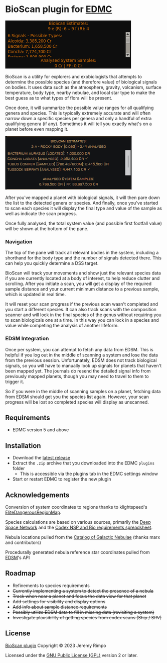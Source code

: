 # BioScan plugin for [EDMC]

<img src="BioScan-DSS.png">

BioScan is a utility for explorers and exobiologists that attempts to determine the possible species (and therefore
value) of biological signals on bodies. It uses data such as the atmosphere, gravity, volcanism, surface temperature,
body type, nearby nebulae, and local star type to make the best guess as to what types of flora will be present.

Once done, it will summarize the possible value ranges for all qualifying genera and species. This is typically
extremely accurate and will often narrow down a specific species per genera and only a handful of extra qualifying
genera (if any). Sometimes it will tell you exactly what's on a planet before even mapping it.

<img src="BioScan-SAA-Prog.png">

After you've mapped a planet with biological signals, it will then pare down the list to the detected genera or species.
And finally, once you've started to scan each species it will display the final type and value of the sample as well as
indicate the scan progress.

Once fully analysed, the total system value (and possible first footfall value) will be shown at the bottom of the pane.

### Navigation

The top of the pane will track all relevant bodies in the system, including a shorthand for the body type and the number
of signals detected there. This can help you quickly determine a DSS target.

BioScan will track your movements and show just the relevant species data if you are currently located at a body of
interest, to help reduce clutter and scrolling. After you initiate a scan, you will get a display of the required sample
distance and your current minimum distance to a previous sample, which is updated in real time.

It will reset your scan progress if the previous scan wasn't completed and you start a different species. It can also
track scans with the composition scanner and will lock in the final species of the genus without requiring
you to scan biologicals one at a time. In this way you can lock in a species and value while competing the analysis of
another lifeform.

### EDSM Integration

Once per system, you can attempt to fetch any data from EDSM. This is helpful if you log out in the middle of scanning a
system and lose the data from the previous session. Unfortunately, EDSM does not track biological signals, so you will
have to manually look up signals for planets that haven't been mapped yet. The journals do resend the detailed signal
info from previously mapped planets, though you may need to travel to them to trigger it.

So if you were in the middle of scanning samples on a planet, fetching data from EDSM should get you the species list
again. However, your scan progress will be lost so completed species will display as unscanned.

## Requirements
* EDMC version 5 and above

## Installation
* Download the [latest release]
* Extract the `.zip` archive that you downloaded into the EDMC `plugins` folder
  * This is accessible via the plugins tab in the EDMC settings window
* Start or restart EDMC to register the new plugin

## Acknowledgements

Conversion of system coordinates to regions thanks to klightspeed's [EliteDangerousRegionMap].

Species calculations are based on various sources, primarily the 
[Deep Space Network](https://ed-dsn.net/) and the
[Codex NSP and Bio requirements spreadsheet][Bio req spreadsheet].

Nebula locations pulled from the [Catalog of Galactic Nebulae] (thanks marx and contributors)

Procedurally generated nebula reference star coordinates pulled from [EDSM]'s API

## Roadmap

* Refinements to species requirements
* ~~Currently implementing a system to detect the presence of a nebula~~
* ~~Track when near a planet and focus the data view for that planet~~
* ~~Add settings for visibility and display options~~
* ~~Add info about sample distance requirements~~
* ~~Possibly utilize EDSM data to fill in missing data (revisiting a system)~~
* ~~Investigate plausibility of getting species from codex scans (Ship / SRV)~~

## License

[BioScan plugin][BioScan] Copyright © 2023 Jeremy Rimpo

Licensed under the [GNU Public License (GPL)][GPLv2] version 2 or later.

[EDMC]: https://github.com/EDCD/EDMarketConnector/wiki
[BioScan]: https://github.com/Silarn/EDMC-BioScan
[latest release]: https://github.com/Silarn/EDMC-BioScan/releases/latest
[GPLv2]: http://www.gnu.org/licenses/gpl-2.0.html
[Bio req spreadsheet]: https://docs.google.com/spreadsheets/d/1nV_UD_0kIxkWAHhAqvf62ILHpbYzdZpJ53CqPHn3qlA/
[EliteDangerousRegionMap]: https://github.com/klightspeed/EliteDangerousRegionMap/
[Catalog of Galactic Nebulae]: https://forums.frontier.co.uk/threads/catalogue-of-galactic-nebulae-submit-your-planetary-nebulae.511743/
[EDSM]: https://www.edsm.net/
